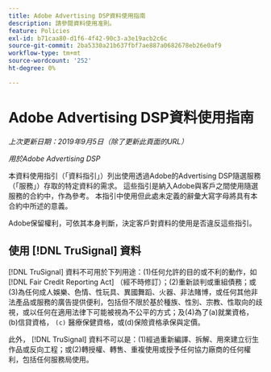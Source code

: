 ```yaml
---
title: Adobe Advertising DSP資料使用指南
description: 請參閱資料使用准則。
feature: Policies
exl-id: b71caa80-d1f6-4f42-90c3-a3e19acb2c6c
source-git-commit: 2ba5330a21b637fbf7ae887a0682678eb26e0af9
workflow-type: tm+mt
source-wordcount: '252'
ht-degree: 0%

---
```


# Adobe Advertising DSP資料使用指南

*上次更新日期：2019年9月5日（除了更新此頁面的URL）*

*用於Adobe Advertising DSP*

本資料使用指引（「資料指引」）列出使用透過Adobe的Advertising DSP隨選服務（「服務」）存取的特定資料的需求。 這些指引是納入Adobe與客戶之間使用隨選服務的合約中，作為參考。 本指引中使用但此處未定義的辭彙大寫字母將具有本合約中所述的意義。

Adobe保留權利，可依其本身判斷，決定客戶對資料的使用是否違反這些指引。

## 使用 [!DNL TruSignal] 資料

[!DNL TruSignal] 資料不可用於下列用途：(1)任何允許的目的或不利的動作，如 [!DNL Fair Credit Reporting Act] （經不時修訂）；(2)重新談判或重組債務；或(3)為任何成人娛樂、色情、性玩具、異國舞蹈、火器、非法賭博，或任何其他非法產品或服務的廣告提供便利，包括但不限於基於種族、性別、宗教、性取向的歧視，或以任何在適用法律下可能被視為不公平的方式；及(4)為了(a)就業資格，(b)信貸資格， `(c)` 醫療保健資格，或(d)保險資格承保與定價。<!-- I used backticks in the previous sentence to prevent ( c ) from displaying as a copyright symbol. I think the OS does that. Using HTML code for the parentheses doesn't prevent it. -->

此外， [!DNL TruSignal] 資料不可以是：(1)經過重新編譯、拆解、用來建立衍生作品或反向工程；或(2)轉授權、轉售、重複使用或授予任何協力廠商的任何權利，包括任何服務局使用。
